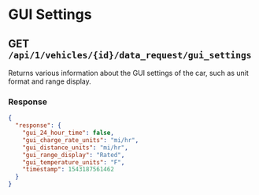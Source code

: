# GUI Settings

## GET `/api/1/vehicles/{id}/data_request/gui_settings`

Returns various information about the GUI settings of the car, such as unit format and range display.

### Response

```json
{
  "response": {
    "gui_24_hour_time": false,
    "gui_charge_rate_units": "mi/hr",
    "gui_distance_units": "mi/hr",
    "gui_range_display": "Rated",
    "gui_temperature_units": "F",
    "timestamp": 1543187561462
  }
}
```
